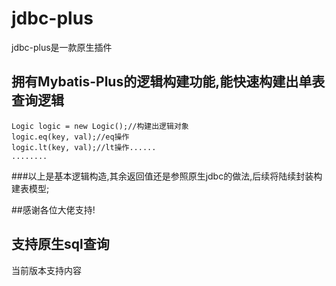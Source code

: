 # jdbc-plus
jdbc-plus是一款原生插件

## 拥有Mybatis-Plus的逻辑构建功能,能快速构建出单表查询逻辑

    Logic logic = new Logic();//构建出逻辑对象
    logic.eq(key, val);//eq操作
    logic.lt(key, val);//lt操作......
    ........
###以上是基本逻辑构造,其余返回值还是参照原生jdbc的做法,后续将陆续封装构建表模型;

##感谢各位大佬支持!

## 支持原生sql查询

当前版本支持内容
